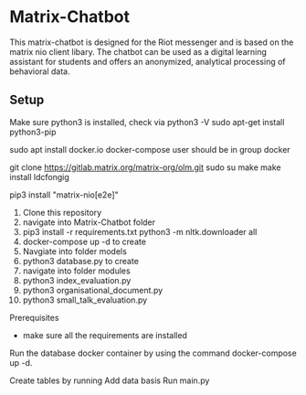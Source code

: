 # Matrix-Chatbot

This matrix-chatbot is designed for the Riot messenger and is based on the matrix nio client libary. The chatbot can be used as a digital learning assistant for students and offers an anonymized, analytical processing of behavioral data.

## Setup

Make sure python3 is installed, check via python3 -V
sudo apt-get install python3-pip

sudo apt install docker.io docker-compose
user should be in group docker

git clone https://gitlab.matrix.org/matrix-org/olm.git
sudo su
make
make install
ldcfongig

pip3 install "matrix-nio[e2e]"


1. Clone this repository
2. navigate into Matrix-Chatbot folder
2. pip3 install -r requirements.txt
python3 -m nltk.downloader all
3. docker-compose up -d to create
5. Navgiate into folder models
3. python3 database.py to create
7. navigate into folder modules
8. python3 index_evaluation.py
9. python3 organisational_document.py
10. python3 small_talk_evaluation.py

Prerequisites
- make sure all the requirements are installed

 Run the database docker container by using the command
 docker-compose up -d.

 Create tables by running
 Add data basis
 Run main.py
